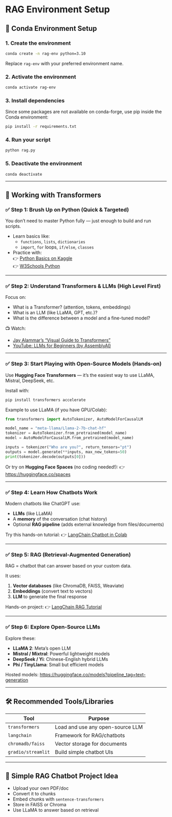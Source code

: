 # RAG Environment Setup

## 🐍 Conda Environment Setup

### 1. Create the environment
```bash
conda create -n rag-env python=3.10
```
Replace `rag-env` with your preferred environment name.

### 2. Activate the environment
```bash
conda activate rag-env
```

### 3. Install dependencies
Since some packages are not available on conda-forge, use pip inside the Conda environment:
```bash
pip install -r requirements.txt
```

### 4. Run your script
```bash
python rag.py
```

### 5. Deactivate the environment
```bash
conda deactivate
```

---

## 🚀 Working with Transformers

### ✅ Step 1: **Brush Up on Python (Quick & Targeted)**
You don’t need to master Python fully — just enough to build and run scripts.

- Learn basics like:
  - `functions`, `lists`, `dictionaries`
  - `import`, `for` loops, `if/else`, `classes`
- Practice with:  
  👉 [Python Basics on Kaggle](https://www.kaggle.com/learn/python)  
  👉 [W3Schools Python](https://www.w3schools.com/python/)

---

### ✅ Step 2: **Understand Transformers & LLMs (High Level First)**

Focus on:
- What is a Transformer? (attention, tokens, embeddings)
- What is an LLM (like LLaMA, GPT, etc.)?
- What is the difference between a model and a fine-tuned model?

📺 Watch:
- [Jay Alammar’s “Visual Guide to Transformers”](https://jalammar.github.io/illustrated-transformer/)
- [YouTube: LLMs for Beginners (by AssemblyAI)](https://youtu.be/qbIk7-JPB2c)

---

### ✅ Step 3: **Start Playing with Open-Source Models (Hands-on)**

Use **Hugging Face Transformers** — it’s the easiest way to use LLaMA, Mistral, DeepSeek, etc.

Install with:
```bash
pip install transformers accelerate
```

Example to use LLaMA (if you have GPU/Colab):
```python
from transformers import AutoTokenizer, AutoModelForCausalLM

model_name = "meta-llama/Llama-2-7b-chat-hf"
tokenizer = AutoTokenizer.from_pretrained(model_name)
model = AutoModelForCausalLM.from_pretrained(model_name)

inputs = tokenizer("Who are you?", return_tensors="pt")
outputs = model.generate(**inputs, max_new_tokens=50)
print(tokenizer.decode(outputs[0]))
```

Or try on **Hugging Face Spaces** (no coding needed!):
👉 https://huggingface.co/spaces

---

### ✅ Step 4: **Learn How Chatbots Work**

Modern chatbots like ChatGPT use:
- **LLMs** (like LLaMA)
- A **memory** of the conversation (chat history)
- Optional **RAG pipeline** (adds external knowledge from files/documents)

Try this hands-on tutorial:
👉 [LangChain Chatbot in Colab](https://github.com/hwchase17/langchain/blob/master/docs/docs/modules/chains/index.ipynb)

---

### ✅ Step 5: **RAG (Retrieval-Augmented Generation)**

RAG = chatbot that can answer based on your custom data.

It uses:
1. **Vector databases** (like ChromaDB, FAISS, Weaviate)
2. **Embeddings** (convert text to vectors)
3. **LLM** to generate the final response

Hands-on project:
👉 [LangChain RAG Tutorial](https://docs.langchain.com/docs/use-cases/question-answering/)

---

### ✅ Step 6: **Explore Open-Source LLMs**

Explore these:
- **LLaMA 2**: Meta’s open LLM
- **Mistral / Mixtral**: Powerful lightweight models
- **DeepSeek / Yi**: Chinese-English hybrid LLMs
- **Phi / TinyLlama**: Small but efficient models

Hosted models: https://huggingface.co/models?pipeline_tag=text-generation

---

## 🛠️ Recommended Tools/Libraries

| Tool            | Purpose                          |
|------------------|----------------------------------|
| `transformers`   | Load and use any open-source LLM |
| `langchain`      | Framework for RAG/chatbots       |
| `chromadb/faiss` | Vector storage for documents     |
| `gradio/streamlit` | Build simple chatbot UIs       |

---

## 🤖 Simple RAG Chatbot Project Idea

- Upload your own PDF/doc
- Convert it to chunks
- Embed chunks with `sentence-transformers`
- Store in FAISS or Chroma
- Use LLaMA to answer based on retrieval


